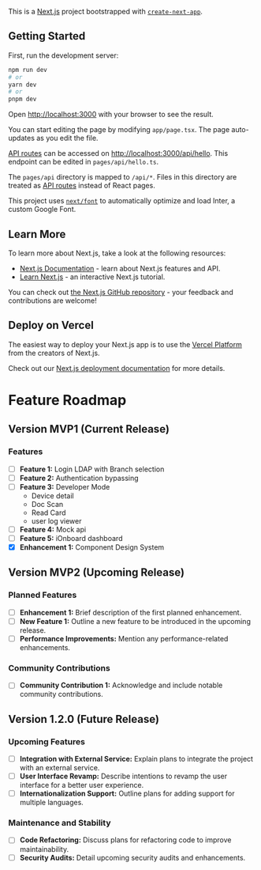 This is a [Next.js](https://nextjs.org/) project bootstrapped with [`create-next-app`](https://github.com/vercel/next.js/tree/canary/packages/create-next-app).

## Getting Started

First, run the development server:

```bash
npm run dev
# or
yarn dev
# or
pnpm dev
```

Open [http://localhost:3000](http://localhost:3000) with your browser to see the result.

You can start editing the page by modifying `app/page.tsx`. The page auto-updates as you edit the file.

[API routes](https://nextjs.org/docs/api-routes/introduction) can be accessed on [http://localhost:3000/api/hello](http://localhost:3000/api/hello). This endpoint can be edited in `pages/api/hello.ts`.

The `pages/api` directory is mapped to `/api/*`. Files in this directory are treated as [API routes](https://nextjs.org/docs/api-routes/introduction) instead of React pages.

This project uses [`next/font`](https://nextjs.org/docs/basic-features/font-optimization) to automatically optimize and load Inter, a custom Google Font.

## Learn More

To learn more about Next.js, take a look at the following resources:

- [Next.js Documentation](https://nextjs.org/docs) - learn about Next.js features and API.
- [Learn Next.js](https://nextjs.org/learn) - an interactive Next.js tutorial.

You can check out [the Next.js GitHub repository](https://github.com/vercel/next.js/) - your feedback and contributions are welcome!

## Deploy on Vercel

The easiest way to deploy your Next.js app is to use the [Vercel Platform](https://vercel.com/new?utm_medium=default-template&filter=next.js&utm_source=create-next-app&utm_campaign=create-next-app-readme) from the creators of Next.js.

Check out our [Next.js deployment documentation](https://nextjs.org/docs/deployment) for more details.


# Feature Roadmap

## Version MVP1 (Current Release)

### Features

- [ ] **Feature 1:** Login LDAP with Branch selection
- [ ] **Feature 2:** Authentication bypassing
- [ ] **Feature 3:** Developer Mode
  - Device detail
  - Doc Scan
  - Read Card
  - user log viewer
- [ ] **Feature 4:** Mock api
- [ ] **Feature 5:** iOnboard dashboard
- [x] **Enhancement 1:** Component Design System

## Version MVP2 (Upcoming Release)

### Planned Features

- [ ] **Enhancement 1:** Brief description of the first planned enhancement.
- [ ] **New Feature 1:** Outline a new feature to be introduced in the upcoming release.
- [ ] **Performance Improvements:** Mention any performance-related enhancements.

### Community Contributions

- [ ] **Community Contribution 1:** Acknowledge and include notable community contributions.

## Version 1.2.0 (Future Release)

### Upcoming Features

- [ ] **Integration with External Service:** Explain plans to integrate the project with an external service.
- [ ] **User Interface Revamp:** Describe intentions to revamp the user interface for a better user experience.
- [ ] **Internationalization Support:** Outline plans for adding support for multiple languages.

### Maintenance and Stability

- [ ] **Code Refactoring:** Discuss plans for refactoring code to improve maintainability.
- [ ] **Security Audits:** Detail upcoming security audits and enhancements.
